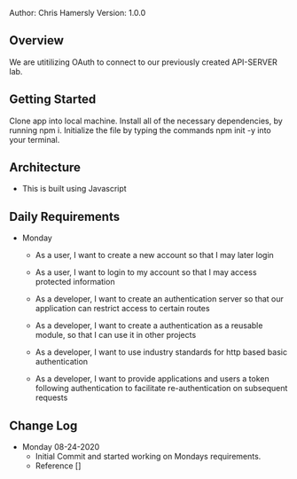 Author: Chris Hamersly  Version: 1.0.0

## Overview
We are utitilizing OAuth to connect to our previously created API-SERVER lab.  



## Getting Started
Clone app into local machine.  Install all of the necessary dependencies, by running npm i.  Initialize the file by typing the commands npm init -y into your terminal.   


## Architecture
 - This is built using Javascript 

## Daily Requirements

  - Monday
    - As a user, I want to create a new account so that I may later login

    - As a user, I want to login to my account so that I may access protected information

    - As a developer, I want to create an authentication server so that our application can restrict access to certain routes

    - As a developer, I want to create a authentication as a reusable module, so that I can use it in other projects

    - As a developer, I want to use industry standards for http based basic authentication

    - As a developer, I want to provide applications and users a token following authentication to facilitate re-authentication on subsequent requests



## Change Log
 - Monday 08-24-2020
     - Initial Commit and started working on Mondays requirements. 
     - Reference []
    






